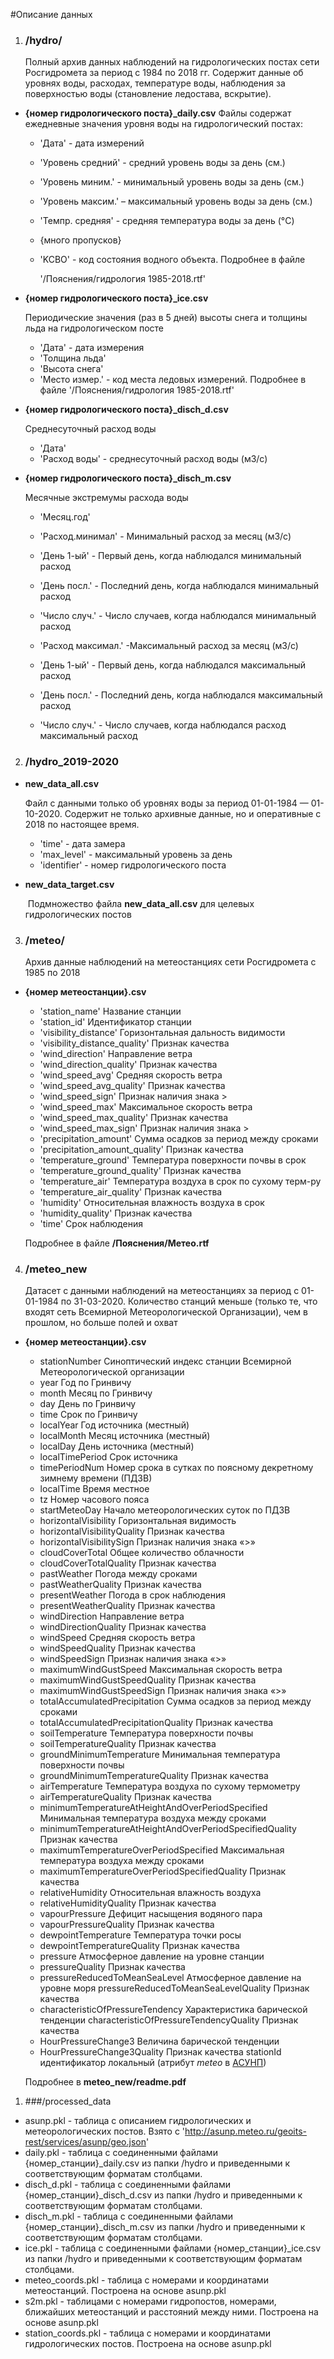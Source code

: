 #Описание данных



1. ### /hydro/

   Полный архив данных наблюдений на гидрологических постах сети Росгидромета за период с 1984 по 2018 гг. Содержит данные об уровнях воды, расходах, температуре воды, наблюдения за поверхностью воды (становление ледостава, вскрытие).

- **{номер гидрологического поста}_daily.csv**
   Файлы содержат ежедневные значения уровня воды на гидрологический постах:

  - 'Дата' - дата измерений

  - 'Уровень средний' - средний уровень воды за день (см.)

  - 'Уровень миним.' - минимальный уровень воды за день (см.)

  - 'Уровень максим.' – максимальный уровень воды за день (см.)

  - 'Темпр. средняя' - средняя температура воды за день (°C)

  - {много пропусков}

  - 'KCBO' - код состояния водного объекта. Подробнее в файле

    '/Пояснения/гидрология 1985-2018.rtf'

- **{номер гидрологического поста}_ice.csv** 

  Периодические значения (раз в 5 дней) высоты снега и толщины льда на гидрологическом посте 

  * 'Дата' - дата измерения
  * 'Толщина льда'
  * 'Высота снега'
  * 'Место измер.' - код места ледовых измерений. Подробнее в файле '/Пояснения/гидрология 1985-2018.rtf'

- **{номер гидрологического поста}_disch_d.csv**

  Среднесуточный расход воды

  - 'Дата'
  - 'Расход воды' - среднесуточный расход воды (м3/с)

- **{номер гидрологического поста}_disch_m.csv** 

  Месячные экстремумы расхода воды

  * 'Месяц.год'

  * 'Расход.минимал' - Минимальный расход за месяц (м3/с)

  * 'День 1-ый' - Первый день, когда наблюдался минимальный расход

  * 'День посл.' - Последний день, когда наблюдался минимальный расход

  * 'Число случ.' - Число случаев, когда наблюдался минимальный расход

  * 'Расход максимал.' -Максимальный расход за месяц (м3/с)

  * 'День 1-ый' - Первый день, когда наблюдался максимальный расход

  * 'День посл.' - Последний день, когда наблюдался максимальный расход

  * 'Число случ.' - Число случаев, когда наблюдался расход максимальный расход

    

2. ### /hydro_2019-2020

- **new_data_all.csv**

  Файл с данными только об уровнях воды за период 01-01-1984 — 01-10-2020.  Содержит не только архивные данные, но и оперативные с 2018 по настоящее время.

  - 'time' - дата замера
  - 'max_level' - максимальный уровень за день
  - 'identifier' - номер гидрологического поста

- **new_data_target.csv** 

  ​	Подмножество файла **new_data_all.csv** для целевых гидрологических постов

  

3. ### /meteo/

   Архив данные наблюдений на метеостанциях сети Росгидромета с 1985 по 2018

* **{номер метеостанции}.csv**

  * 'station_name' Название станции
  * 'station_id' Идентификатор станции
  * 'visibility_distance' Горизонтальная дальность видимости
  * 'visibility_distance_quality' Признак качества
  * 'wind_direction' Направление ветра
  * 'wind_direction_quality' Признак качества
  * 'wind_speed_avg' Средняя скорость ветра
  * 'wind_speed_avg_quality' Признак качества
  * 'wind_speed_sign' Признак наличия знака >
  * 'wind_speed_max' Максимальное скорость ветра
  * 'wind_speed_max_quality' Признак качества
  * 'wind_speed_max_sign' Признак наличия знака >
  * 'precipitation_amount' Сумма осадков за период между сроками
  * 'precipitation_amount_quality' Признак качества
  * 'temperature_ground' Температура поверхности почвы в срок
  * 'temperature_ground_quality' Признак качества
  * 'temperature_air' Температура воздуха в срок по сухому терм-ру
  * 'temperature_air_quality' Признак качества
  * 'humidity' Относительная влажность воздуха в срок
  * 'humidity_quality' Признак качества
  * 'time' Срок наблюдения

  Подробнее в файле **/Пояснения/Метео.rtf**

  

4. ### /meteo_new

   Датасет с данными наблюдений на метеостанциях за период с 01-01-1984 по 31-03-2020. Количество станций меньше (только те, что входят сеть Всемирной Метеорологической Организации), чем в прошлом, но больше полей и охват

* **{номер метеостанции}.csv**
  * stationNumber  Синоптический индекс станции Всемирной Метеорологической организации 
  * year  Год по Гринвичу  
  * month  Месяц по Гринвичу  
  * day  День по Гринвичу  
  * time  Срок по Гринвичу  
  * localYear  Год источника (местный)  
  * localMonth  Месяц источника (местный)  
  * localDay  День источника (местный)  
  * localTimePeriod  Срок источника  
  * timePeriodNum  Номер срока в сутках по поясному декретному зимнему времени (ПДЗВ)  
  * localTime  Время местное  
  * tz  Номер часового пояса  
  * startMeteoDay  Начало метеорологических суток по ПДЗВ  
  * horizontalVisibility  Горизонтальная видимость  
  * horizontalVisibilityQuality  Признак качества  
  * horizontalVisibilitySign  Признак наличия знака «>»  
  * cloudCoverTotal  Общее количество облачности  
  * cloudCoverTotalQuality  Признак качества  
  * pastWeather  Погода между сроками  
  * pastWeatherQuality  Признак качества  
  * presentWeather  Погода в срок наблюдения  
  * presentWeatherQuality  Признак качества  
  * windDirection  Направление ветра  
  * windDirectionQuality  Признак качества  
  * windSpeed  Средняя скорость ветра  
  * windSpeedQuality  Признак качества  
  * windSpeedSign  Признак наличия знака «>»  
  * maximumWindGustSpeed  Максимальная скорость ветра  
  * maximumWindGustSpeedQuality  Признак качества  
  * maximumWindGustSpeedSign  Признак наличия знака «>»  
  * totalAccumulatedPrecipitation  Сумма осадков за период между сроками  
  * totalAccumulatedPrecipitationQuality  Признак качества  
  * soilTemperature  Температура поверхности почвы  
  * soilTemperatureQuality  Признак качества  
  * groundMinimumTemperature  Минимальная температура поверхности почвы  
  * groundMinimumTemperatureQuality  Признак качества  
  * airTemperature  Температура воздуха по сухому термометру  
  * airTemperatureQuality  Признак качества  
  * minimumTemperatureAtHeightAndOverPeriodSpecified  Минимальная температура воздуха между сроками  
  * minimumTemperatureAtHeightAndOverPeriodSpecifiedQuality  Признак качества  
  * maximumTemperatureOverPeriodSpecified  Максимальная температура воздуха между сроками  
  * maximumTemperatureOverPeriodSpecifiedQuality  Признак качества  
  * relativeHumidity  Относительная влажность воздуха  
  * relativeHumidityQuality  Признак качества  
  * vapourPressure  Дефицит насыщения водяного пара  
  * vapourPressureQuality  Признак качества  
  * dewpointTemperature  Температура точки росы  
  * dewpointTemperatureQuality  Признак качества  
  * pressure  Атмосферное давление на уровне станции  
  * pressureQuality  Признак качества  
  * pressureReducedToMeanSeaLevel  Атмосферное давление на уровне моря  pressureReducedToMeanSeaLevelQuality  Признак качества  
  * characteristicOfPressureTendency  Характеристика барической тенденции  characteristicOfPressureTendencyQuality  Признак качества  
  * HourPressureChange3  Величина барической тенденции  
  * HourPressureChange3Quality  Признак качества  stationId  идентификатор локальный (атрибут _meteo_ в [АСУНП](http://asunp.meteo.ru/geoits-rest/services/asunp/geo.json))

  Подробнее в **meteo_new/readme.pdf**



1. ###/processed_data

- asunp.pkl - таблица с описанием гидрологических и метеорологических постов. Взято с 'http://asunp.meteo.ru/geoits-rest/services/asunp/geo.json'
- daily.pkl - таблица с соединенными файлами {номер_станции}_daily.csv из папки /hydro и приведенными к соответствующим форматам столбцами.
- disch_d.pkl - таблица с соединенными файлами {номер_станции}_disch_d.csv из папки /hydro и приведенными к соответствующим форматам столбцами.
- disch_m.pkl - таблица с соединенными файлами {номер_станции}_disch_m.csv из папки /hydro и приведенными к соответствующим форматам столбцами.
- ice.pkl - таблица с соединенными файлами {номер_станции}_ice.csv из папки /hydro и приведенными к соответствующим форматам столбцами.
- meteo_coords.pkl - таблица с номерами и координатами метеостанций. Построена на основе asunp.pkl
- s2m.pkl - таблицами с номерами гидропостов, номерами, ближайших метеостанций и расстояний между ними.
   Построена на основе asunp.pkl
- station_coords.pkl - таблица с номерами и координатами гидрологических постов. Построена на основе asunp.pkl